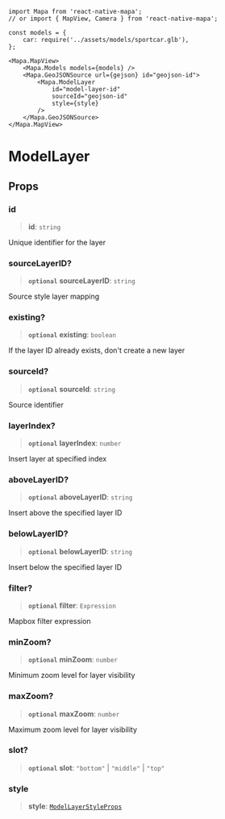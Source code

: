 
```tsx
import Mapa from 'react-native-mapa';
// or import { MapView, Camera } from 'react-native-mapa';

const models = {
    car: require('../assets/models/sportcar.glb'),
};

<Mapa.MapView>
    <Mapa.Models models={models} />
    <Mapa.GeoJSONSource url={gejson} id="geojson-id">
        <Mapa.ModelLayer
            id="model-layer-id"
            sourceId="geojson-id"
            style={style}
        />
    </Mapa.GeoJSONSource>
</Mapa.MapView>
```

# ModelLayer

## Props

### id

> **id**: `string`

Unique identifier for the layer

### sourceLayerID?

> **`optional`** **sourceLayerID**: `string`

Source style layer mapping

### existing?

> **`optional`** **existing**: `boolean`

If the layer ID already exists, don't create a new layer

### sourceId?

> **`optional`** **sourceId**: `string`

Source identifier

### layerIndex?

> **`optional`** **layerIndex**: `number`

Insert layer at specified index

### aboveLayerID?

> **`optional`** **aboveLayerID**: `string`

Insert above the specified layer ID

### belowLayerID?

> **`optional`** **belowLayerID**: `string`

Insert below the specified layer ID

### filter?

> **`optional`** **filter**: `Expression`

Mapbox filter expression

### minZoom?

> **`optional`** **minZoom**: `number`

Minimum zoom level for layer visibility

### maxZoom?

> **`optional`** **maxZoom**: `number`

Maximum zoom level for layer visibility

### slot?

> **`optional`** **slot**: `"bottom"` \| `"middle"` \| `"top"`

### style

> **style**: [`ModelLayerStyleProps`](ModelLayerStyleProps.md)
